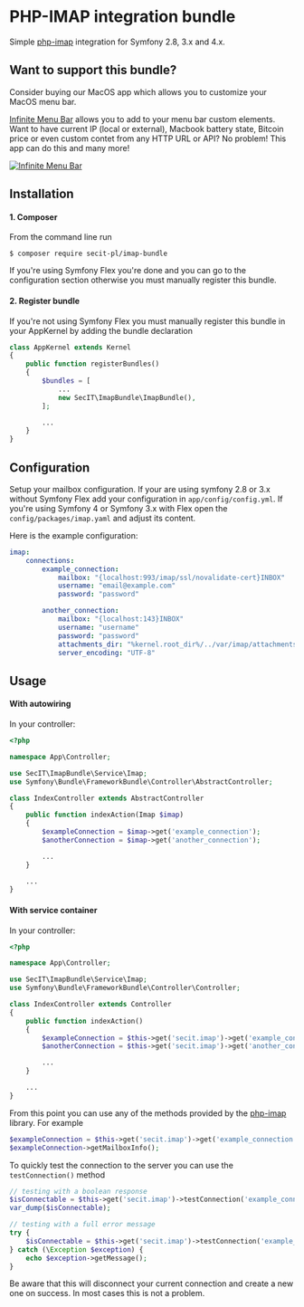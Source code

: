 # PHP-IMAP integration bundle

Simple [php-imap](https://github.com/barbushin/php-imap) integration for Symfony 2.8, 3.x and 4.x.

## Want to support this bundle?

Consider buying our MacOS app which allows you to customize your MacOS menu bar. 

[Infinite Menu Bar](https://infinitemenubar.com/appstore/github-imap-bundle) allows you to add to your menu bar custom elements. Want to have current IP (local or external), Macbook battery state, Bitcoin price or even custom contet from any HTTP URL or API? No problem! This app can do this and many more!

[![Infinite Menu Bar](https://infinitemenubar.com/assets/icon-100.jpg)](https://infinitemenubar.com/appstore/github-imap-bundle)

## Installation

#### 1. Composer
From the command line run

```
$ composer require secit-pl/imap-bundle
```

If you're using Symfony Flex you're done and you can go to the configuration section otherwise you must manually register this bundle.

#### 2. Register bundle

If you're not using Symfony Flex you must manually register this bundle in your AppKernel by adding the bundle declaration

```php
class AppKernel extends Kernel
{
    public function registerBundles()
    {
        $bundles = [
            ...
            new SecIT\ImapBundle\ImapBundle(),
        ];

        ...
    }
}
```

## Configuration

Setup your mailbox configuration. If your are using symfony 2.8 or 3.x without Symfony Flex add your configuration in `app/config/config.yml`.
If you're using Symfony 4 or Symfony 3.x with Flex open the `config/packages/imap.yaml` and adjust its content.

Here is the example configuration:

```yaml
imap:
    connections:
        example_connection:
            mailbox: "{localhost:993/imap/ssl/novalidate-cert}INBOX"
            username: "email@example.com"
            password: "password"

        another_connection:
            mailbox: "{localhost:143}INBOX"
            username: "username"
            password: "password"
            attachments_dir: "%kernel.root_dir%/../var/imap/attachments"
            server_encoding: "UTF-8"
```

## Usage
#### With autowiring
In your controller:

```php
<?php

namespace App\Controller;

use SecIT\ImapBundle\Service\Imap;
use Symfony\Bundle\FrameworkBundle\Controller\AbstractController;

class IndexController extends AbstractController
{
    public function indexAction(Imap $imap)
    {
        $exampleConnection = $imap->get('example_connection');
        $anotherConnection = $imap->get('another_connection');

        ...
    }

    ...
}

```

#### With service container
In your controller:

```php
<?php

namespace App\Controller;

use SecIT\ImapBundle\Service\Imap;
use Symfony\Bundle\FrameworkBundle\Controller\Controller;

class IndexController extends Controller
{
    public function indexAction()
    {
        $exampleConnection = $this->get('secit.imap')->get('example_connection');
        $anotherConnection = $this->get('secit.imap')->get('another_connection');

        ...
    }

    ...
}

```

From this point you can use any of the methods provided by the [php-imap](https://github.com/barbushin/php-imap) library. For example


```php
$exampleConnection = $this->get('secit.imap')->get('example_connection');
$exampleConnection->getMailboxInfo();
```

To quickly test the connection to the server you can use the `testConnection()` method

```php
// testing with a boolean response
$isConnectable = $this->get('secit.imap')->testConnection('example_connection');
var_dump($isConnectable);

// testing with a full error message
try {
    $isConnectable = $this->get('secit.imap')->testConnection('example_connection', true);
} catch (\Exception $exception) {
    echo $exception->getMessage();
}
```

Be aware that this will disconnect your current connection and create a new one on success. In most cases this is not a problem.

